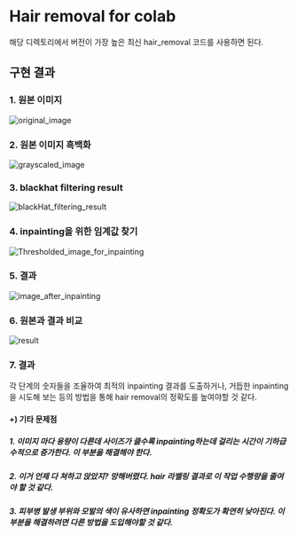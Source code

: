 # Hair removal for colab

해당 디렉토리에서 버전이 가장 높은 최신 hair_removal 코드를 사용하면 된다.

## 구현 결과

### 1. 원본 이미지
![original_image](https://user-images.githubusercontent.com/39727494/87151481-e2206400-c2ee-11ea-8cdf-b5e34ca89d6e.png)

### 2. 원본 이미지 흑백화
![grayscaled_image](https://user-images.githubusercontent.com/39727494/87151479-e187cd80-c2ee-11ea-9b41-cb18b03f458d.png)

### 3. blackhat filtering result
![blackHat_filtering_result](https://user-images.githubusercontent.com/39727494/87151478-e0ef3700-c2ee-11ea-9af1-5928f4109c31.png)

### 4. inpainting을 위한 임계값 찾기
![Thresholded_image_for_inpainting](https://user-images.githubusercontent.com/39727494/87151476-e0ef3700-c2ee-11ea-9967-42fa11530a93.png)

### 5. 결과
![image_after_inpainting](https://user-images.githubusercontent.com/39727494/87151474-e056a080-c2ee-11ea-9e03-da6e263a2ab9.png)

### 6. 원본과 결과 비교
![result](https://user-images.githubusercontent.com/39727494/87151472-df257380-c2ee-11ea-8901-487a5e89dfe2.png)

### 7. 결과
각 단계의 숫자들을 조율하여 최적의 inpainting 결과를 도출하거나, 거듭한 inpainting을 시도해 보는 등의 방법을 통해 hair removal의 정확도를 높여야할 것 같다.

#### +) 기타 문제점
##### 1. 이미지 마다 용량이 다른데 사이즈가 클수록 inpainting하는데 걸리는 시간이 기하급수적으로 증가한다. 이 부분을 해결해야 한다.
##### 2. 이거 언제 다 쳐하고 앉았지? 망해버렸다. hair 라벨링 결과로 이 작업 수행량을 줄여야 할 것 같다.
##### 3. 피부병 발생 부위와 모발의 색이 유사하면 inpainting 정확도가 확연히 낮아진다. 이 부분을 해결하려면 다른 방법을 도입해야할 것 같다.


